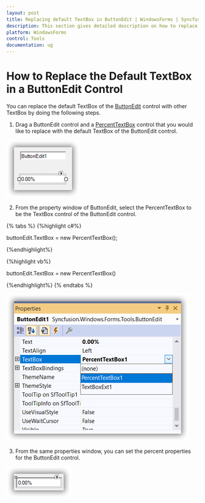```yaml
---
layout: post
title: Replacing default TextBox in ButtonEdit | WindowsForms | Syncfusion
description: This section gives detailed description on how to replace default TextBox in the ButtonEdit control.
platform: WindowsForms
control: Tools
documentation: ug
---
```


# How to Replace the Default TextBox in a ButtonEdit Control

You can replace the default TextBox of the [ButtonEdit](https://help.syncfusion.com/cr/cref_files/windowsforms/Syncfusion.Tools.Windows~Syncfusion.Windows.Forms.Tools.ButtonEdit.html) control with other TextBox by doing the following steps.

1. Drag a ButtonEdit control and a [PercentTextBox](https://help.syncfusion.com/windowsforms/percent-textbox/overview) control that you would like to replace with the default TextBox of the ButtonEdit control.

![PercentageTextBox in ButtonEdit](FAQ_images/FAQ_img1.png)

2. From the property window of ButtonEdit, select the PercentTextBox to be the TextBox control of the ButtonEdit control. 

{% tabs %}
{%highlight c#%}

buttonEdit.TextBox = new PercentTextBox();

{%endhighlight%}

{%highlight vb%}

buttonEdit.TextBox = new PercentTextBox()

{%endhighlight%}
{% endtabs %}

![Adding PercentageTextBox](FAQ_images/FAQ_img2.png) 

3. From the same properties window, you can set the percent properties for the ButtonEdit control.

![PercentageTextBox properties](FAQ_images/FAQ_img3.png) 


 